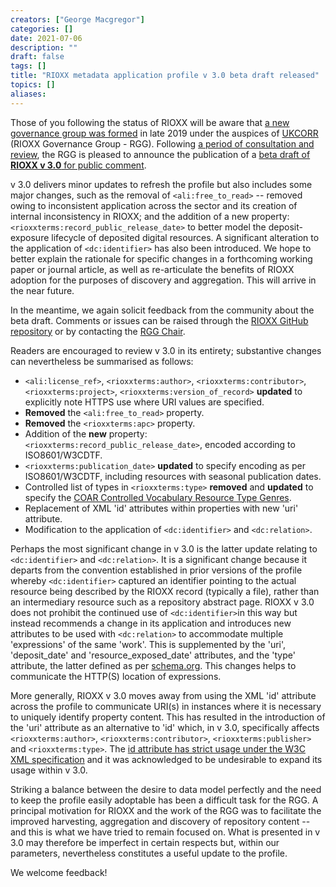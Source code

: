 ```yaml
---
creators: ["George Macgregor"]
categories: []
date: 2021-07-06
description: ""
draft: false
tags: []
title: "RIOXX metadata application profile v 3.0 beta draft released"
topics: []
aliases:
---
```


Those of you following the status of RIOXX will be aware that [a new governance group was formed](https://www.rioxx.net/post/2019/10-31-new-governance-group-and-plans-for-revision/) in late 2019 under the auspices of [UKCORR](https://www.ukcorr.org/) (RIOXX Governance Group - RGG). Following [a period of consultation and review](https://www.ukcorr.org/2020/08/25/rioxx-as-an-effective-mechanism-for-the-efficient-exposure-and-aggregation-of-repository-content/), the RGG is pleased to announce the publication of a [beta draft of **RIOXX v 3.0** for public comment](/profiles/v3-0-beta-1/).

v 3.0 delivers minor updates to refresh the profile but also includes some major changes, such as the removal of `<ali:free_to_read>`  -- removed owing to inconsistent application across the sector and its creation of internal  inconsistency in RIOXX; and the addition of a new property: `<rioxxterms:record_public_release_date>` to better model the deposit-exposure lifecycle of deposited digital resources. A significant alteration to the application of `<dc:identifier>` has also been introduced. We hope to better explain the rationale for specific changes in a forthcoming working paper or journal article, as well as re-articulate the benefits of RIOXX adoption for the purposes of discovery and aggregation. This will arrive in the near future.

In the meantime, we again solicit feedback from the community about the beta draft. Comments or issues can be raised through the [RIOXX GitHub repository](https://github.com/antleaf/rioxx/issues) or by contacting the [RGG Chair](https://geo-mac.github.io/).

Readers are encouraged to review v 3.0 in its entirety; substantive changes can nevertheless be summarised as follows:

- `<ali:license_ref>`, `<rioxxterms:author>`, `<rioxxterms:contributor>`, `<rioxxterms:project>`, `<rioxxterms:version_of_record>` **updated** to explicitly note HTTPS use where URI values are specified.
- **Removed** the `<ali:free_to_read>` property.
- **Removed** the `<rioxxterms:apc>` property.
- Addition of the **new** property: `<rioxxterms:record_public_release_date>`, encoded according to ISO8601/W3CDTF.
- `<rioxxterms:publication_date>` **updated** to specify encoding as per ISO8601/W3CDTF, including resources with seasonal publication dates.
- Controlled list of types in  `<rioxxterms:type>` **removed** and **updated** to specify the [COAR Controlled Vocabulary Resource Type Genres](http://vocabularies.coar-repositories.org/documentation/resource_types/).
- Replacement of XML 'id' attributes within properties with new 'uri' attribute.
- Modification to the application of `<dc:identifier>` and `<dc:relation>`.

Perhaps the most significant change in v 3.0 is the latter update relating to  `<dc:identifier>` and `<dc:relation>`. It is a significant change because it departs from the convention established in prior versions of the profile whereby `<dc:identifier>` captured an identifier pointing to the actual resource being described by the RIOXX record (typically a file), rather than an intermediary resource such as a repository abstract page. RIOXX v 3.0 does not prohibit the continued use of `<dc:identifier>`in this way but instead recommends a change in its application and introduces new attributes to be used with `<dc:relation>` to accommodate multiple 'expressions' of the same 'work'. This is supplemented by the 'uri', 'deposit_date' and 'resource_exposed_date' attributes, and the 'type' attribute, the latter defined as per [schema.org](https://schema.org/). This changes helps to communicate the HTTP(S) location of expressions.

More generally, RIOXX v 3.0 moves away from using the XML 'id' attribute across the profile to communicate URI(s) in instances where it is necessary to uniquely identify property content. This has resulted in the introduction of the 'uri' attribute as an alternative to 'id' which, in v 3.0, specifically affects `<rioxxterms:author>`, `<rioxxterms:contributor>`, `<rioxxterms:publisher>` and `<rioxxterms:type>`. The [id attribute has strict usage under the W3C XML specification](https://www.w3.org/TR/xml/#sec-attribute-types) and it was acknowledged to be undesirable to expand its usage within v 3.0.

Striking a balance between the desire to data model perfectly and the need to keep the profile easily adoptable has been a difficult task for the RGG. A principal motivation for RIOXX and the work of the RGG was to facilitate the improved harvesting, aggregation and discovery of repository content -- and this is what we have tried to remain focused on. What is presented in v 3.0 may therefore be imperfect in certain respects but, within our parameters, nevertheless constitutes a useful update to the profile.

We welcome feedback!
